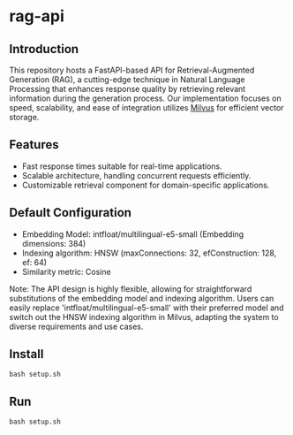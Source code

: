 # rag-api

## Introduction
This repository hosts a FastAPI-based API for Retrieval-Augmented Generation (RAG), a cutting-edge technique in Natural Language Processing that enhances response quality by retrieving relevant information during the generation process. Our implementation focuses on speed, scalability, and ease of integration utilizes [Milvus](https://milvus.io/) for efficient vector storage.

## Features
- Fast response times suitable for real-time applications.
- Scalable architecture, handling concurrent requests efficiently.
- Customizable retrieval component for domain-specific applications.

## Default Configuration
- Embedding Model: intfloat/multilingual-e5-small (Embedding dimensions: 384)
- Indexing algorithm: HNSW (maxConnections: 32, efConstruction: 128, ef: 64)
- Similarity metric: Cosine

Note: The API design is highly flexible, allowing for straightforward substitutions of the embedding model and indexing algorithm. Users can easily replace 'intfloat/multilingual-e5-small' with their preferred model and switch out the HNSW indexing algorithm in Milvus, adapting the system to diverse requirements and use cases.

## Install
```
bash setup.sh
```

## Run
```
bash setup.sh
```
